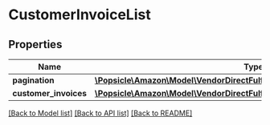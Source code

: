 # CustomerInvoiceList

## Properties
Name | Type | Description | Notes
------------ | ------------- | ------------- | -------------
**pagination** | [**\Popsicle\Amazon\Model\VendorDirectFulfillmentShippingV1\Pagination**](Pagination.md) |  | [optional] 
**customer_invoices** | [**\Popsicle\Amazon\Model\VendorDirectFulfillmentShippingV1\CustomerInvoice[]**](CustomerInvoice.md) |  | [optional] 

[[Back to Model list]](../../README.md#documentation-for-models) [[Back to API list]](../../README.md#documentation-for-api-endpoints) [[Back to README]](../../README.md)

